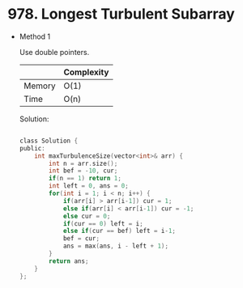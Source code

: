 # 978. Longest Turbulent Subarray
- Method 1

    Use double pointers.

    | |   Complexity  |
    | ----------- | ----------- | 
    |  Memory     | O(1) | 
    |      Time       |  O(n) | 


    Solution:

    ``` h

    class Solution {
    public:
        int maxTurbulenceSize(vector<int>& arr) {
            int n = arr.size();
            int bef = -10, cur;
            if(n == 1) return 1;
            int left = 0, ans = 0;
            for(int i = 1; i < n; i++) {
                if(arr[i] > arr[i-1]) cur = 1;
                else if(arr[i] < arr[i-1]) cur = -1;
                else cur = 0;
                if(cur == 0) left = i;
                else if(cur == bef) left = i-1;
                bef = cur;
                ans = max(ans, i - left + 1);
            }
            return ans;
        }
    };

    ```

<!-- - Method 2

    This is another method.

    | |   Complexity  |
    | ----------- | ----------- | 
    |  Memory     | O(n) | 
    |      Time       |  O(n) | 


    Solution:

    ``` h



    ```

- Additional Knowledge:
       
    Here are some additional knowledge.



<br> -->